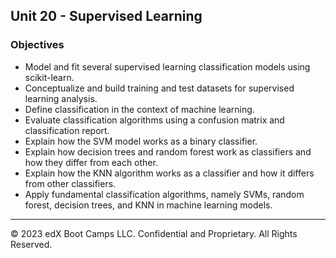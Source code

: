 ## Unit 20 - Supervised Learning

### Objectives

* Model and fit several supervised learning classification models using scikit-learn.
* Conceptualize and build training and test datasets for supervised learning analysis.
* Define classification in the context of machine learning.
* Evaluate classification algorithms using a confusion matrix and classification report.
* Explain how the SVM model works as a binary classifier.
* Explain how decision trees and random forest work as classifiers and how they differ from each other.
* Explain how the KNN algorithm works as a classifier and how it differs from other classifiers.
* Apply fundamental classification algorithms, namely SVMs, random forest, decision trees, and KNN in machine learning models.

- - -

© 2023 edX Boot Camps LLC. Confidential and Proprietary. All Rights Reserved.
